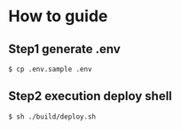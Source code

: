# How to guide
## Step1 generate .env
```shell
$ cp .env.sample .env
```
## Step2 execution deploy shell
```shell
$ sh ./build/deploy.sh
```